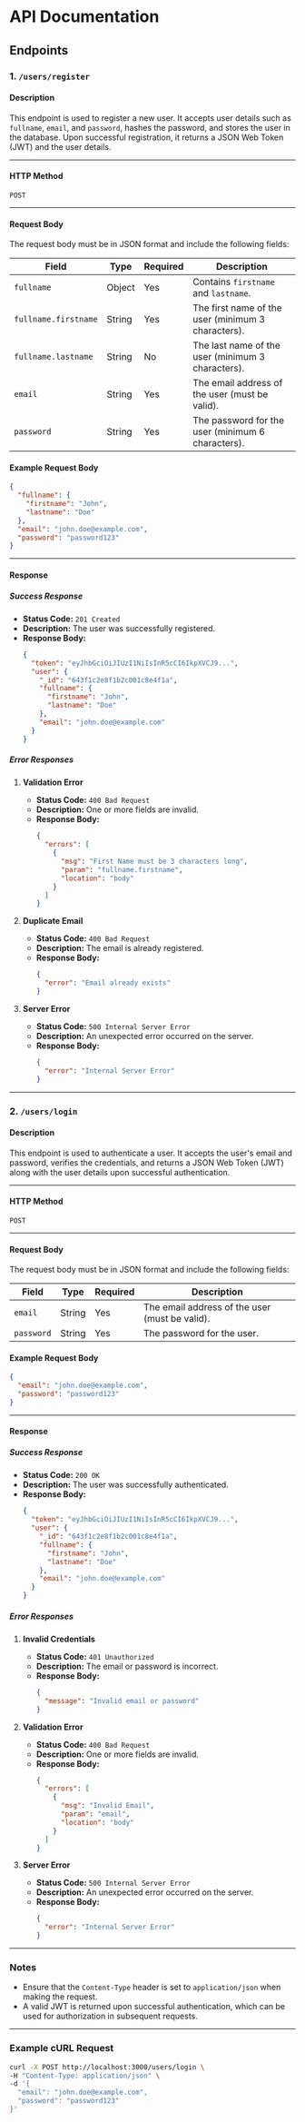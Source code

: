 # API Documentation

## Endpoints

### 1. `/users/register`

#### Description

This endpoint is used to register a new user. It accepts user details such as `fullname`, `email`, and `password`, hashes the password, and stores the user in the database. Upon successful registration, it returns a JSON Web Token (JWT) and the user details.

---

#### HTTP Method

`POST`

---

#### Request Body

The request body must be in JSON format and include the following fields:

| Field                | Type   | Required | Description                                        |
| -------------------- | ------ | -------- | -------------------------------------------------- |
| `fullname`           | Object | Yes      | Contains `firstname` and `lastname`.               |
| `fullname.firstname` | String | Yes      | The first name of the user (minimum 3 characters). |
| `fullname.lastname`  | String | No       | The last name of the user (minimum 3 characters).  |
| `email`              | String | Yes      | The email address of the user (must be valid).     |
| `password`           | String | Yes      | The password for the user (minimum 6 characters).  |

#### Example Request Body

```json
{
  "fullname": {
    "firstname": "John",
    "lastname": "Doe"
  },
  "email": "john.doe@example.com",
  "password": "password123"
}
```

---

#### Response

##### Success Response

- **Status Code:** `201 Created`
- **Description:** The user was successfully registered.
- **Response Body:**
  ```json
  {
    "token": "eyJhbGciOiJIUzI1NiIsInR5cCI6IkpXVCJ9...",
    "user": {
      "_id": "643f1c2e8f1b2c001c8e4f1a",
      "fullname": {
        "firstname": "John",
        "lastname": "Doe"
      },
      "email": "john.doe@example.com"
    }
  }
  ```

##### Error Responses

1. **Validation Error**

   - **Status Code:** `400 Bad Request`
   - **Description:** One or more fields are invalid.
   - **Response Body:**
     ```json
     {
       "errors": [
         {
           "msg": "First Name must be 3 characters long",
           "param": "fullname.firstname",
           "location": "body"
         }
       ]
     }
     ```

2. **Duplicate Email**

   - **Status Code:** `400 Bad Request`
   - **Description:** The email is already registered.
   - **Response Body:**
     ```json
     {
       "error": "Email already exists"
     }
     ```

3. **Server Error**
   - **Status Code:** `500 Internal Server Error`
   - **Description:** An unexpected error occurred on the server.
   - **Response Body:**
     ```json
     {
       "error": "Internal Server Error"
     }
     ```

---

### 2. `/users/login`

#### Description

This endpoint is used to authenticate a user. It accepts the user's email and password, verifies the credentials, and returns a JSON Web Token (JWT) along with the user details upon successful authentication.

---

#### HTTP Method

`POST`

---

#### Request Body

The request body must be in JSON format and include the following fields:

| Field      | Type   | Required | Description                                    |
| ---------- | ------ | -------- | ---------------------------------------------- |
| `email`    | String | Yes      | The email address of the user (must be valid). |
| `password` | String | Yes      | The password for the user.                     |

#### Example Request Body

```json
{
  "email": "john.doe@example.com",
  "password": "password123"
}
```

---

#### Response

##### Success Response

- **Status Code:** `200 OK`
- **Description:** The user was successfully authenticated.
- **Response Body:**
  ```json
  {
    "token": "eyJhbGciOiJIUzI1NiIsInR5cCI6IkpXVCJ9...",
    "user": {
      "_id": "643f1c2e8f1b2c001c8e4f1a",
      "fullname": {
        "firstname": "John",
        "lastname": "Doe"
      },
      "email": "john.doe@example.com"
    }
  }
  ```

##### Error Responses

1. **Invalid Credentials**

   - **Status Code:** `401 Unauthorized`
   - **Description:** The email or password is incorrect.
   - **Response Body:**
     ```json
     {
       "message": "Invalid email or password"
     }
     ```

2. **Validation Error**

   - **Status Code:** `400 Bad Request`
   - **Description:** One or more fields are invalid.
   - **Response Body:**
     ```json
     {
       "errors": [
         {
           "msg": "Invalid Email",
           "param": "email",
           "location": "body"
         }
       ]
     }
     ```

3. **Server Error**
   - **Status Code:** `500 Internal Server Error`
   - **Description:** An unexpected error occurred on the server.
   - **Response Body:**
     ```json
     {
       "error": "Internal Server Error"
     }
     ```

---

### Notes

- Ensure that the `Content-Type` header is set to `application/json` when making the request.
- A valid JWT is returned upon successful authentication, which can be used for authorization in subsequent requests.

---

### Example cURL Request

```bash
curl -X POST http://localhost:3000/users/login \
-H "Content-Type: application/json" \
-d '{
  "email": "john.doe@example.com",
  "password": "password123"
}'
```
